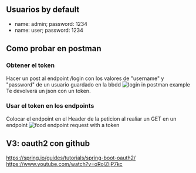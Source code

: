 ## Usuarios by default
- name: admin; password: 1234
- name: user; password: 1234

## Como probar en postman
### Obtener el token
Hacer un post al endpoint /login con los valores de "username" y "password" de un usuario guardado en la bbdd
![login in postman example](/home/sjo/IdeaProjects/springBootApiEcuadorianFoodV2/src/main/resources/images/login.png)
Te devolverá un json con un token.

### Usar el token en los endpoints
Colocar el endpoint en el Header de la peticion al realiar un GET en un endpoint
![food endpoint request with a token](/home/sjo/IdeaProjects/springBootApiEcuadorianFoodV2/src/main/resources/images/food.png)
  
## V3: oauth2 con github
https://spring.io/guides/tutorials/spring-boot-oauth2/
https://www.youtube.com/watch?v=oRolZljP7kc